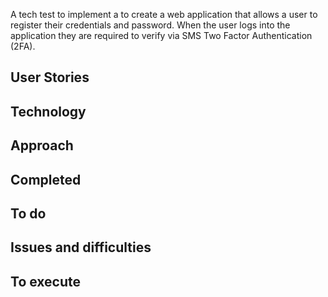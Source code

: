 A tech test to implement a to create a web application that allows a user to register their credentials and password. When the user logs into the application they are required to verify via SMS Two Factor Authentication (2FA).

## User Stories

## Technology

## Approach

## Completed

## To do

## Issues and difficulties

## To execute

